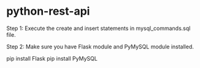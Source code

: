 # python-rest-api

Step 1:
Execute the create and insert statements in mysql_commands.sql file.

Step 2:
Make sure you have Flask module and PyMySQL module installed.

pip install Flask
pip install PyMySQL

